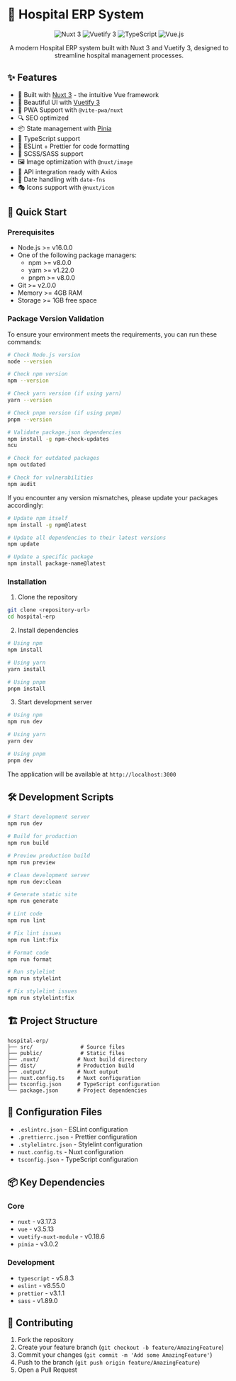 # 🏥 Hospital ERP System

<div align="center">

![Nuxt 3](https://img.shields.io/badge/Nuxt-3-00DC82?style=for-the-badge&logo=nuxt.js&logoColor=white)
![Vuetify 3](https://img.shields.io/badge/Vuetify-3-1867C0?style=for-the-badge&logo=vuetify&logoColor=white)
![TypeScript](https://img.shields.io/badge/TypeScript-007ACC?style=for-the-badge&logo=typescript&logoColor=white)
![Vue.js](https://img.shields.io/badge/Vue.js-35495E?style=for-the-badge&logo=vue.js&logoColor=4FC08D)

A modern Hospital ERP system built with Nuxt 3 and Vuetify 3, designed to streamline hospital management processes.

</div>

## ✨ Features

- 🚀 Built with [Nuxt 3](https://nuxt.com/) - the intuitive Vue framework
- 🎨 Beautiful UI with [Vuetify 3](https://vuetifyjs.com/)
- 📱 PWA Support with `@vite-pwa/nuxt`
- 🔍 SEO optimized
- 📦 State management with [Pinia](https://pinia.vuejs.org/)
- 🎯 TypeScript support
- 📝 ESLint + Prettier for code formatting
- 🎨 SCSS/SASS support
- 🖼️ Image optimization with `@nuxt/image`
- 🔄 API integration ready with Axios
- 📅 Date handling with `date-fns`
- 🎭 Icons support with `@nuxt/icon`

## 🚀 Quick Start

### Prerequisites

- Node.js >= v16.0.0
- One of the following package managers:
  - npm >= v8.0.0
  - yarn >= v1.22.0
  - pnpm >= v8.0.0
- Git >= v2.0.0
- Memory >= 4GB RAM
- Storage >= 1GB free space

### Package Version Validation

To ensure your environment meets the requirements, you can run these commands:

```bash
# Check Node.js version
node --version

# Check npm version
npm --version

# Check yarn version (if using yarn)
yarn --version

# Check pnpm version (if using pnpm)
pnpm --version

# Validate package.json dependencies
npm install -g npm-check-updates
ncu

# Check for outdated packages
npm outdated

# Check for vulnerabilities
npm audit
```

If you encounter any version mismatches, please update your packages accordingly:

```bash
# Update npm itself
npm install -g npm@latest

# Update all dependencies to their latest versions
npm update

# Update a specific package
npm install package-name@latest
```

### Installation

1. Clone the repository
```bash
git clone <repository-url>
cd hospital-erp
```

2. Install dependencies
```bash
# Using npm
npm install

# Using yarn
yarn install

# Using pnpm
pnpm install
```

3. Start development server
```bash
# Using npm
npm run dev

# Using yarn
yarn dev

# Using pnpm
pnpm dev
```

The application will be available at `http://localhost:3000`

## 🛠️ Development Scripts

```bash
# Start development server
npm run dev

# Build for production
npm run build

# Preview production build
npm run preview

# Clean development server
npm run dev:clean

# Generate static site
npm run generate

# Lint code
npm run lint

# Fix lint issues
npm run lint:fix

# Format code
npm run format

# Run stylelint
npm run stylelint

# Fix stylelint issues
npm run stylelint:fix
```

## 🏗️ Project Structure

```
hospital-erp/
├── src/               # Source files
├── public/            # Static files
├── .nuxt/            # Nuxt build directory
├── dist/             # Production build
├── .output/          # Nuxt output
├── nuxt.config.ts    # Nuxt configuration
├── tsconfig.json     # TypeScript configuration
└── package.json      # Project dependencies
```

## 🔧 Configuration Files

- `.eslintrc.json` - ESLint configuration
- `.prettierrc.json` - Prettier configuration
- `.stylelintrc.json` - Stylelint configuration
- `nuxt.config.ts` - Nuxt configuration
- `tsconfig.json` - TypeScript configuration

## 📦 Key Dependencies

### Core
- `nuxt` - v3.17.3
- `vue` - v3.5.13
- `vuetify-nuxt-module` - v0.18.6
- `pinia` - v3.0.2

### Development
- `typescript` - v5.8.3
- `eslint` - v8.55.0
- `prettier` - v3.1.1
- `sass` - v1.89.0

## 🤝 Contributing

1. Fork the repository
2. Create your feature branch (`git checkout -b feature/AmazingFeature`)
3. Commit your changes (`git commit -m 'Add some AmazingFeature'`)
4. Push to the branch (`git push origin feature/AmazingFeature`)
5. Open a Pull Request
